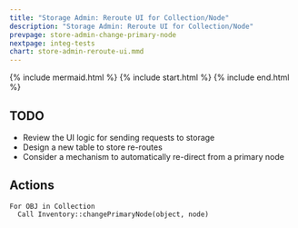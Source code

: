 ```yaml
---
title: "Storage Admin: Reroute UI for Collection/Node"
description: "Storage Admin: Reroute UI for Collection/Node"
prevpage: store-admin-change-primary-node
nextpage: integ-tests
chart: store-admin-reroute-ui.mmd
---
```


{% include mermaid.html %}
{% include start.html %}
{% include end.html %}

## TODO

- Review the UI logic for sending requests to storage
- Design a new table to store re-routes
- Consider a mechanism to automatically re-direct from a primary node

## Actions

```
For OBJ in Collection
  Call Inventory::changePrimaryNode(object, node)
```

